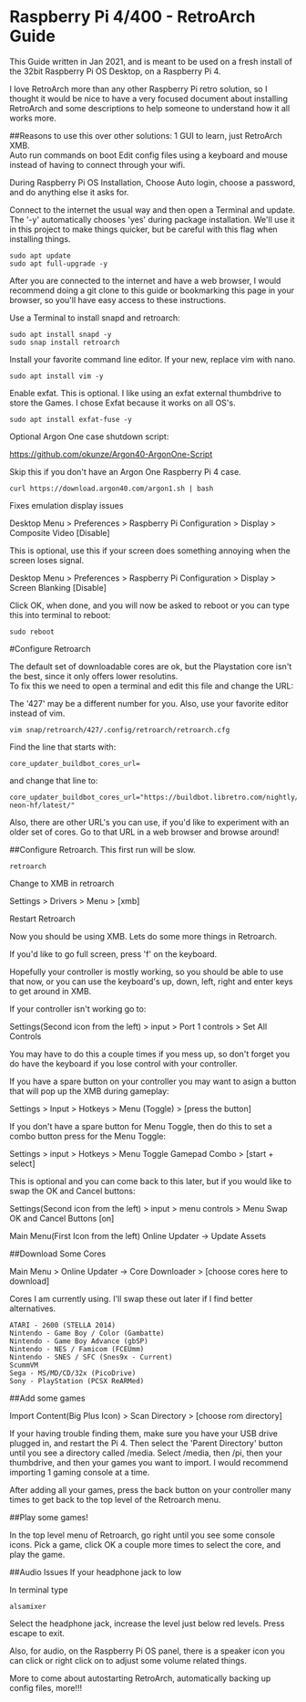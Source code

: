# Raspberry Pi 4/400 - RetroArch Guide

This Guide written in Jan 2021, and is meant to be used on a fresh install of the 32bit Raspberry Pi OS Desktop, on a Raspberry Pi 4.

I love RetroArch more than any other Raspberry Pi retro solution, so I thought it would be nice to have a very focused document about installing RetroArch and some descriptions to help someone to understand how it all works more.

##Reasons to use this over other solutions:
1 GUI to learn, just RetroArch XMB.  
Auto run commands on boot
Edit config files using a keyboard and mouse instead of having to connect through your wifi.

During Raspberry Pi OS Installation,
Choose Auto login, choose a password, and do anything else it asks for.

Connect to the internet the usual way and then open a Terminal and update.
The '-y' automatically chooses 'yes' during package installation. We'll use it in this project to make things quicker, but be careful with this flag when installing things.
```
sudo apt update
sudo apt full-upgrade -y
```

After you are connected to the internet and have a web browser, I would recommend doing a git clone to this guide or bookmarking this page in your browser, so you'll have easy access to these instructions.

Use a Terminal to install snapd and retroarch:
```
sudo apt install snapd -y
sudo snap install retroarch
```
Install your favorite command line editor.  If your new, replace vim with nano.
```
sudo apt install vim -y
```
Enable exfat.  This is optional.  I like using an exfat external thumbdrive to store the Games.  I chose Exfat because it works on all OS's.
```
sudo apt install exfat-fuse -y
```
Optional Argon One case shutdown script:

https://github.com/okunze/Argon40-ArgonOne-Script

Skip this if you don't have an Argon One Raspberry Pi 4 case.
```
curl https://download.argon40.com/argon1.sh | bash
```
Fixes emulation display issues

Desktop Menu > Preferences > Raspberry Pi Configuration > Display > Composite Video [Disable]

This is optional, use this if your screen does something annoying when the screen loses signal.

Desktop Menu > Preferences > Raspberry Pi Configuration > Display > Screen Blanking [Disable]

Click OK, when done, and you will now be asked to reboot or you can type this into terminal to reboot:
```
sudo reboot
```
#Configure Retroarch

The default set of downloadable cores are ok, but the Playstation core isn't the best, since it only offers lower resolutins.  
To fix this we need to open a terminal and edit this file and change the URL:

The '427' may be a different number for you.  Also, use your favorite editor instead of vim.
```
vim snap/retroarch/427/.config/retroarch/retroarch.cfg
```
Find the line that starts with:
```
core_updater_buildbot_cores_url=
```
and change that line to:
```
core_updater_buildbot_cores_url="https://buildbot.libretro.com/nightly/linux/armv7-neon-hf/latest/"
```
Also, there are other URL's you can use, if you'd like to experiment with an older set of cores. Go to that URL in a web browser and browse around!

##Configure Retroarch. This first run will be slow.
```
retroarch
```
Change to XMB in retroarch

Settings > Drivers > Menu > [xmb]

Restart Retroarch

Now you should be using XMB.  Lets do some more things in Retroarch.

If you'd like to go full screen, press 'f' on the keyboard.

Hopefully your controller is mostly working, so you should be able to use that now, or you can use the keyboard's up, down, left, right and enter keys to get around in XMB.  

If your controller isn't working go to:

Settings(Second icon from the left) > input > Port 1 controls > Set All Controls

You may have to do this a couple times if you mess up, so don't forget you do have the keyboard if you lose control with your controller.

If you have a spare button on your controller you may want to asign a button that will pop up the XMB during gameplay:

Settings > Input > Hotkeys > Menu (Toggle) > [press the button]

If you don't have a spare button for Menu Toggle, then do this to set a combo button press for the Menu Toggle:

Settings > input > Hotkeys > Menu Toggle Gamepad Combo > [start + select]

This is optional and you can come back to this later, but if you would like to swap the OK and Cancel buttons:

Settings(Second icon from the left) > input > menu controls > Menu Swap OK and Cancel Buttons [on]

Main Menu(First Icon from the left) Online Updater -> Update Assets

##Download Some Cores

Main Menu > Online Updater -> Core Downloader > [choose cores here to download]

Cores I am currently using.  I'll swap these out later if I find better alternatives.
```
ATARI - 2600 (STELLA 2014)
Nintendo - Game Boy / Color (Gambatte)
Nintendo - Game Boy Advance (gbSP)
Nintendo - NES / Famicom (FCEUmm)
Nintendo - SNES / SFC (Snes9x - Current)
ScummVM
Sega - MS/MD/CD/32x (PicoDrive)
Sony - PlayStation (PCSX ReARMed)
```
##Add some games

Import Content(Big Plus Icon) > Scan Directory > [choose rom directory]

If your having trouble finding them, make sure you have your USB drive plugged in, and restart the Pi 4.  Then
select the 'Parent Directory' button until you see a directory called /media.  Select /media, then /pi, then your thumbdrive, and then your games you want to import.  I would recommend importing 1 gaming console at a time.

After adding all your games, press the back button on your controller many times to get back to the top level of the Retroarch menu.

##Play some games!

In the top level menu of Retroarch, go right until you see some console icons.  Pick a game, click OK a couple more times to select the core, and play the game.

##Audio Issues
If your headphone jack to low

In terminal type 
```
alsamixer
```
Select the headphone jack, increase the level just below red levels. Press escape to exit.

Also, for audio, on the Raspberry Pi OS panel, there is a speaker icon you can click or right click on to adjust some volume related things.

More to come about autostarting RetroArch, automatically backing up config files, more!!!
